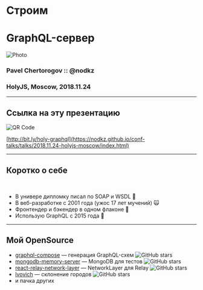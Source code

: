# Строим

# GraphQL-сервер

![Photo](../assets/nodkz-photo.jpg) <!-- .element: style="max-width: 300px;" class="plain"  -->

### Pavel Chertorogov :: @nodkz

### HolyJS, Moscow, 2018.11.24

---


## Ссылка на эту презентацию

![QR Code](./qr-code.png) <!-- .element: class="plain"  -->

[http://bit.ly/holy-graphql](https://nodkz.github.io/conf-talks/talks/2018.11.24-holyjs-moscow/index.html) <!-- .element: style="color: #ffffff" -->

-----

## Коротко о себе

<br/>

- В универе дипломку писал по SOAP и WSDL 😬 <!-- .element: class="fragment" -->
- В веб-разработке с 2001 года (ужос 17 лет мучений) 🙀 <!-- .element: class="fragment" -->
- Фронтендер и бэкендер в одном флаконе 💑 <!-- .element: class="fragment" -->
- Использую GraphQL с 2015 года 💃 <!-- .element: class="fragment" -->

-----

## Мой OpenSource

- [graphql-compose](https://github.com/graphql-compose/graphql-compose) — генерация GraphQL-схем ![GitHub stars](https://img.shields.io/github/stars/graphql-compose/graphql-compose.svg?style=social) <!-- .element: class="plain" style="width: 130px; vertical-align: middle;"  -->
- [mongodb-memory-server](https://github.com/nodkz/mongodb-memory-server) — MongoDB для тестов ![GitHub stars](https://img.shields.io/github/stars/nodkz/mongodb-memory-server.svg?style=social) <!-- .element: class="plain" style="width: 130px; vertical-align: middle;"  -->
- [react-relay-network-layer](https://github.com/relay-tools/react-relay-network-layer) — NetworkLayer для Relay ![GitHub stars](https://img.shields.io/github/stars/relay-tools/react-relay-network-layer.svg?style=social) <!-- .element: class="plain" style="width: 130px; vertical-align: middle;"  -->
- [lvovich](https://github.com/nodkz/lvovich) — склонение городов ![GitHub stars](https://img.shields.io/github/stars/nodkz/lvovich.svg?style=social) <!-- .element: class="plain" style="width: 130px; vertical-align: middle;"  -->
- и пачка других
